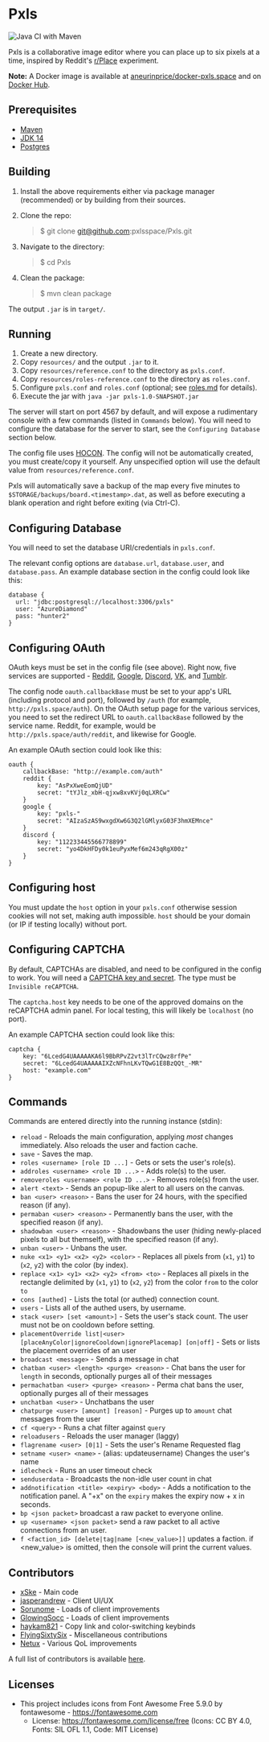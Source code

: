 # Pxls

![Java CI with Maven](https://github.com/pxlsspace/Pxls/workflows/Java%20CI%20with%20Maven/badge.svg)

Pxls is a collaborative image editor where you can place up to six pixels at a time, inspired by Reddit's [r/Place][place] experiment.

**Note:** A Docker image is available at [aneurinprice/docker-pxls.space][docker] and on [Docker Hub][dockerhub].

## Prerequisites

- [Maven][maven]
- [JDK 14][jdk14]
- [Postgres][postgres]

## Building

1. Install the above requirements either via package manager (recommended) or by building from their sources.
2. Clone the repo:

    > $ git clone git@github.com:pxlsspace/Pxls.git

3. Navigate to the directory:

    > $ cd Pxls

4. Clean the package:

    > $ mvn clean package

The output `.jar` is in `target/`.

## Running

1. Create a new directory.
2. Copy `resources/` and the output `.jar` to it.
3. Copy `resources/reference.conf` to the directory as `pxls.conf`.
4. Copy `resources/roles-reference.conf` to the directory as `roles.conf`.
5. Configure `pxls.conf` and `roles.conf` (optional; see [roles.md](roles.md) for details).
6. Execute the jar with `java -jar pxls-1.0-SNAPSHOT.jar`

The server will start on port 4567 by default, and will expose a rudimentary console with a few commands (listed in `Commands` below).
You will need to configure the database for the server to start, see the `Configuring Database` section below.

The config file uses [HOCON][hocon]. The config will not be automatically created, you must create/copy it yourself. Any unspecified option will use the default value from `resources/reference.conf`.

Pxls will automatically save a backup of the map every five minutes to `$STORAGE/backups/board.<timestamp>.dat`,
as well as before executing a blank operation and right before exiting (via Ctrl-C).

## Configuring Database

You will need to set the database URI/credentials in `pxls.conf`.

The relevant config options are `database.url`, `database.user`, and `database.pass`. An example database section in the config could look like this:

    database {
      url: "jdbc:postgresql://localhost:3306/pxls"
      user: "AzureDiamond"
      pass: "hunter2"
    }

## Configuring OAuth

OAuth keys must be set in the config file (see above). Right now, five services are supported - [Reddit][redditapps], [Google][googleconsole], [Discord][discordapps], [VK][vkapps], and [Tumblr][tumblrapps].

The config node `oauth.callbackBase` must be set to your app's URL (including protocol and port), followed by `/auth` (for example, `http://pxls.space/auth`).
On the OAuth setup page for the various services, you need to set the redirect URL to `oauth.callbackBase` followed by the service name. Reddit, for example, would be `http://pxls.space/auth/reddit`, and likewise for Google.

An example OAuth section could look like this:

    oauth {
        callbackBase: "http://example.com/auth"
        reddit {
            key: "AsPxXweEomQjUD"
            secret: "tYJlz_xbH-qjxw8xvKVj0qLXRCw"
        }
        google {
            key: "pxls-"
            secret: "AIzaSzAS9wxgdXw6G3Q2lGMlyxG03F3hmXEMnce"
        }
        discord {
            key: "112233445566778899"
            secret: "yo4DkHFDy0k1euPyxMef6m243qRgX00z"
        }
    }

## Configuring host
You must update the `host` option in your `pxls.conf` otherwise session cookies will not set, making auth impossible. `host` should be your domain (or IP if testing locally) without port.

## Configuring CAPTCHA

By default, CAPTCHAs are disabled, and need to be configured in the config to work.
You will need a [CAPTCHA key and secret][captcha]. The type must be `Invisible reCAPTCHA`.

The `captcha.host` key needs to be one of the approved domains on the reCAPTCHA admin panel. For local testing, this will likely be `localhost` (no port).

An example CAPTCHA section could look like this:

    captcha {
        key: "6LcedG4UAAAAAKA6l9BbRPvZ2vt3lTrCQwz8rfPe"
        secret: "6LcedG4UAAAAAIXZcNFhnLKvTQwG1E8BzQQt_-MR"
        host: "example.com"
    }


## Commands

Commands are entered directly into the running instance (stdin):

- `reload` - Reloads the main configuration, applying _most_ changes immediately. Also reloads the user and faction cache.
- `save` - Saves the map.
- `roles <username> [role ID ...]` - Gets or sets the user's role(s).
- `addroles <username> <role ID ...>` - Adds role(s) to the user.
- `removeroles <username> <role ID ...>` - Removes role(s) from the user.
- `alert <text>` - Sends an popup-like alert to all users on the canvas.
- `ban <user> <reason>` - Bans the user for 24 hours, with the specified reason (if any).
- `permaban <user> <reason>` - Permanently bans the user, with the specified reason (if any).
- `shadowban <user> <reason>` - Shadowbans the user (hiding newly-placed pixels to all but themself), with the specified reason (if any).
- `unban <user>` - Unbans the user.
- `nuke <x1> <y1> <x2> <y2> <color>` - Replaces all pixels from (`x1`, `y1`) to (`x2`, `y2`) with the color (by index).
- `replace <x1> <y1> <x2> <y2> <from> <to>` - Replaces all pixels in the rectangle delimited by (`x1`, `y1`) to (`x2`, `y2`) from the color `from` to the color `to`
- `cons [authed]` - Lists the total (or authed) connection count.
- `users` - Lists all of the authed users, by username.
- `stack <user> [set <amount>]` - Sets the user's stack count. The user must not be on cooldown before setting.
- `placementOverride list|<user> [placeAnyColor|ignoreCooldown|ignorePlacemap] [on|off]` - Sets or lists the placement overrides of an user
- `broadcast <message>` - Sends a message in chat
- `chatban <user> <length> <purge> <reason>` - Chat bans the user for `length` in seconds, optionally purges all of their messages
- `permachatban <user> <purge> <reason>` - Perma chat bans the user, optionally purges all of their messages
- `unchatban <user>` - Unchatbans the user
- `chatpurge <user> [amount] [reason]` - Purges up to `amount` chat messages from the user
- `cf <query>` - Runs a chat filter against `query`
- `reloadusers` - Reloads the user manager (laggy)
- `flagrename <user> [0|1]` - Sets the user's Rename Requested flag
- `setname <user> <name>` - (alias: updateusername) Changes the user's name
- `idlecheck` - Runs an user timeout check
- `senduserdata` - Broadcasts the non-idle user count in chat
- `addnotification <title> <expiry> <body>` - Adds a notification to the notification panel. A "+x" on the `expiry` makes the expiry now + x in seconds.
- `bp <json packet>` broadcast a raw packet to everyone online.
- `up <username> <json packet>` send a raw packet to all active connections from an user.
- `f <faction_id> [delete|tag|name [<new_value>]]` updates a faction. if <new_value> is omitted, then the console will print the current values.

## Contributors

* [xSke](https://github.com/xSke) - Main code
* [jasperandrew](https://github.com/jasperandrew) - Client UI/UX
* [Sorunome](https://github.com/Sorunome) - Loads of client improvements
* [GlowingSocc](https://github.com/GlowingSocc) - Loads of client improvements
* [haykam821](https://github.com/haykam821) - Copy link and color-switching keybinds
* [FlyingSixtySix](https://github.com/FlyingSixtySix) - Miscellaneous contributions
* [Netux](https://github.com/netux) - Various QoL improvements

A full list of contributors is available [here](https://github.com/xSke/Pxls/graphs/contributors).

## Licenses
- This project includes icons from Font Awesome Free 5.9.0 by fontawesome - https://fontawesome.com
    - License: https://fontawesome.com/license/free (Icons: CC BY 4.0, Fonts: SIL OFL 1.1, Code: MIT License)


[place]: https://reddit.com/r/place/
[docker]: https://github.com/aneurinprice/docker-pxls.space
[dockerhub]: https://hub.docker.com/r/m08y/docker-pxls.space
[maven]: https://maven.apache.org/
[java]: https://www.java.com/en/download/linux_manual.jsp
[jdk14]: https://openjdk.java.net/projects/jdk/14/
[postgres]: https://www.postgresql.org/
[hocon]: https://github.com/typesafehub/config/blob/master/HOCON.md
[googleconsole]: https://console.developers.google.com
[redditapps]: https://www.reddit.com/prefs/apps
[discordapps]: https://discord.com/developers/applications/me
[vkapps]: https://vk.com/apps?act=manage
[tumblrapps]: https://www.tumblr.com/oauth/apps
[captcha]: https://www.google.com/recaptcha/admin
